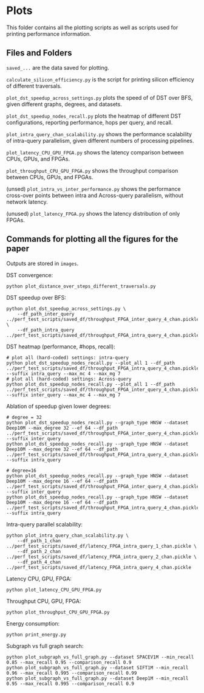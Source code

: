 # Plots

This folder contains all the plotting scripts as well as scripts used for printing performance information.

## Files and Folders

`saved_...` are the data saved for plotting.

`calculate_silicon_efficiency.py` is the script for printing silicon efficiency of different traversals. 

`plot_dst_speedup_across_settings.py` plots the speed of of DST over BFS, given different graphs, degrees, and datasets.

`plot_dst_speedup_nodes_recall.py` plots the heatmap of different DST configurations, reporting performance, hops per query, and recall.

`plot_intra_query_chan_scalability.py` shows the performance scalability of intra-query parallelism, given different numbers of processing pipelines.

`plot_latency_CPU_GPU_FPGA.py` shows the latency comparison between CPUs, GPUs, and FPGAs.

`plot_throughput_CPU_GPU_FPGA.py` shows the throughput comparison between CPUs, GPUs, and FPGAs.

(unsed) `plot_intra_vs_inter_performance.py` shows the performance cross-over points between intra and Across-query parallelism, without network latency. 

(unused) `plot_latency_FPGA.py` shows the latency distribution of only FPGAs.

## Commands for plotting all the figures for the paper

Outputs are stored in `images`.

DST convergence: 
```
python plot_distance_over_steps_different_traversals.py 
```

DST speedup over BFS:
```
python plot_dst_speedup_across_settings.py \
	--df_path_inter_query ../perf_test_scripts/saved_df/throughput_FPGA_inter_query_4_chan.pickle \
	--df_path_intra_query ../perf_test_scripts/saved_df/throughput_FPGA_intra_query_4_chan.pickle
```

DST heatmap (performance, #hops, recall):
```
# plot all (hard-coded) settings: intra-query
python plot_dst_speedup_nodes_recall.py --plot_all 1 --df_path ../perf_test_scripts/saved_df/throughput_FPGA_intra_query_4_chan.pickle --suffix intra_query --max_mc 4 --max_mg 7
# plot all (hard-coded) settings: Across-query
python plot_dst_speedup_nodes_recall.py --plot_all 1 --df_path ../perf_test_scripts/saved_df/throughput_FPGA_inter_query_4_chan.pickle --suffix inter_query --max_mc 4 --max_mg 7
```

Ablation of speedup given lower degrees:
```
# degree = 32
python plot_dst_speedup_nodes_recall.py --graph_type HNSW --dataset Deep10M --max_degree 32 --ef 64 --df_path ../perf_test_scripts/saved_df/throughput_FPGA_inter_query_4_chan.pickle --suffix inter_query
python plot_dst_speedup_nodes_recall.py --graph_type HNSW --dataset Deep10M --max_degree 32 --ef 64 --df_path ../perf_test_scripts/saved_df/throughput_FPGA_intra_query_4_chan.pickle --suffix intra_query

# degree=16
python plot_dst_speedup_nodes_recall.py --graph_type HNSW --dataset Deep10M --max_degree 16 --ef 64 --df_path ../perf_test_scripts/saved_df/throughput_FPGA_inter_query_4_chan.pickle --suffix inter_query
python plot_dst_speedup_nodes_recall.py --graph_type HNSW --dataset Deep10M --max_degree 16 --ef 64 --df_path ../perf_test_scripts/saved_df/throughput_FPGA_intra_query_4_chan.pickle --suffix intra_query
```

Intra-query parallel scalability:
```
python plot_intra_query_chan_scalability.py \
	--df_path_1_chan ../perf_test_scripts/saved_df/latency_FPGA_intra_query_1_chan.pickle \
	--df_path_2_chan ../perf_test_scripts/saved_df/latency_FPGA_intra_query_2_chan.pickle \
	--df_path_4_chan ../perf_test_scripts/saved_df/latency_FPGA_intra_query_4_chan.pickle
```

Latency CPU, GPU, FPGA:
```
python plot_latency_CPU_GPU_FPGA.py 
```

Throughput CPU, GPU, FPGA:
```
python plot_throughput_CPU_GPU_FPGA.py 
```

Energy consumption:
```
python print_energy.py 
```

Subgraph vs full graph search:

```
python plot_subgraph_vs_full_graph.py --dataset SPACEV1M --min_recall 0.85 --max_recall 0.95 --comparison_recall 0.9
python plot_subgraph_vs_full_graph.py --dataset SIFT1M --min_recall 0.96 --max_recall 0.995 --comparison_recall 0.99
python plot_subgraph_vs_full_graph.py --dataset Deep1M --min_recall 0.95 --max_recall 0.995 --comparison_recall 0.9
```